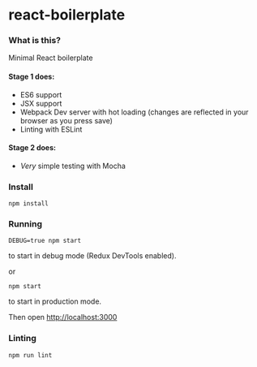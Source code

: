 # react-boilerplate

### What is this?
Minimal React boilerplate

#### Stage 1 does:
* ES6 support
* JSX support
* Webpack Dev server with hot loading (changes are reflected in your browser as you press save)
* Linting with ESLint

#### Stage 2 does:
* _Very_ simple testing with Mocha

### Install

```
npm install
```

### Running

```
DEBUG=true npm start
```
to start in debug mode (Redux DevTools enabled).

or 

```
npm start
```
to start in production mode.

Then open [http://localhost:3000](http://localhost:3000)


### Linting

```
npm run lint
```